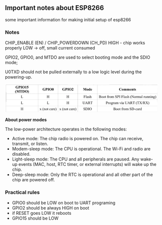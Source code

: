 ## Important notes about ESP8266
some important information for making initial setup of esp8266

### Notes

CHIP_ENABLE (EN) / CHIP_POWERDOWN (CH_PD)
HIGH - chip works properly
LOW -> off, small current consumed

GPIO2, GPIO0, and MTDO are used to select booting mode and the SDIO mode;

U0TXD should not be pulled externally to a low logic level during the powering-up.

![observations](https://raw.githubusercontent.com/ViniciusGambi/esp8266-important-notes/main/esp.png)

**About power modes**

The low-power architecture operates in the following modes:
- Active mode: The chip radio is powered on. The chip can receive, transmit, or listen.
- Modem-sleep mode: The CPU is operational. The Wi-Fi and radio are disabled.
- Light-sleep mode: The CPU and all peripherals are paused. Any wake-up events
(MAC, host, RTC timer, or external interrupts) will wake up the chip.
- Deep-sleep mode: Only the RTC is operational and all other part of the chip are
powered off.

### Practical rules

- GPIO0 should be LOW on boot to UART programing
- GPIO2 should be always HIGH on boot
- if RESET goes LOW it reboots
- GPIO15 should be  LOW
